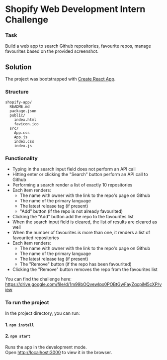 # Shopify Web Development Intern Challenge

### Task

Build a web app to search Github repositories, favourite repos, manage favourites based on the provided screenshot.

## Solution

The project was bootstrapped with [Create React App](https://github.com/facebookincubator/create-react-app).

### Structure

```
shopify-app/
  README.md
  package.json
  public/
    index.html
    favicon.ico
  src/
    App.css
    App.js
    index.css
    index.js
```

### Functionality

- Typing in the search input field does not perform an API call
- Hitting enter or clicking the "Search" button perform an API call to Github
- Performing a search render a list of exactly 10 repositories
- Each item renders:
  - The name with owner with the link to the repo's page on Github
  - The name of the primary language
  - The latest release tag (if present)
  - "Add" button (if the repo is not already favourited)
- Clicking the "Add" button add the repo to the favourites list
- When the search input field is cleared, the list of results are cleared as well
- When the number of favourites is more than one, it renders a list of favourited repositories
- Each item renders:
  - The name with owner with the link to the repo's page on Github
  - The name of the primary language
  - The latest release tag (if present)
  - The "Remove" button (if the repo has been favourited)
- Clicking the "Remove" button removes the repo from the favourites list

You can find the challenge here: https://drive.google.com/file/d/1m99bOQvewIpx0POBtGwFayZqcpiM5cXP/view

### To run the project

In the project directory, you can run:

#### 1. `npm install`

#### 2. `npm start`

Runs the app in the development mode.<br>
Open [http://localhost:3000](http://localhost:3000) to view it in the browser.
